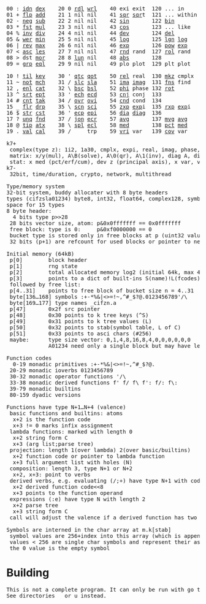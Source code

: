 <pre>00 : <a href="../../blob/master/k.go#L808">idn</a> <a href="../../blob/master/k.go#L480">dex</a>    20 0 <a href="../../blob/master/k.go#L3822">rdl</a> <a href="../../blob/master/k.go#L3826">wrl</a>    40 exi exit  120 ... in       60 <a href="../../blob/master/k.go#L4786">prm</a>   140
01 + <a href="../../blob/master/k.go#L809">flp</a> <a href="../../blob/master/k.go#L2223">add</a>    21 1 nil nil    41 <a href="../../blob/master/k.go#L2053">sqr</a> <a href="../../blob/master/k.go#L2053">sqr</a>t  121 ... within   61       141
02 - <a href="../../blob/master/k.go#L848">neg</a> <a href="../../blob/master/k.go#L2224">sub</a>    22 2 nil nil    42 <a href="../../blob/master/k.go#L2056">sin</a>       122 <a href="../../blob/master/k.go#L4071">bin</a>          62       142
03 * <a href="../../blob/master/k.go#L851">fst</a> <a href="../../blob/master/k.go#L2225">mul</a>    23 3 nil nil    43 <a href="../../blob/master/k.go#L2059">cos</a>       123 ... like     63       143
04 % <a href="../../blob/master/k.go#L889">inv</a> <a href="../../blob/master/k.go#L2226">div</a>    24 4 nil nil    44 <a href="../../blob/master/k.go#L5358">dev</a>       124 <a href="../../blob/master/k.go#L4753">del</a>          64       144
05 & <a href="../../blob/master/k.go#L892">wer</a> <a href="../../blob/master/k.go#L2227">min</a>    25 5 nil nil    45 <a href="../../blob/master/k.go#L2070">log</a>       125 <a href="../../blob/master/k.go#L2232">lgn</a> <a href="../../blob/master/k.go#L2070">log</a>      65       145
06 | <a href="../../blob/master/k.go#L918">rev</a> <a href="../../blob/master/k.go#L2228">max</a>    26 6 nil nil    46 <a href="../../blob/master/k.go#L2073">exp</a>       126 <a href="../../blob/master/k.go#L2235">pow</a> <a href="../../blob/master/k.go#L2073">exp</a>      66       146
07 < <a href="../../blob/master/k.go#L949">asc</a> <a href="../../blob/master/k.go#L2229">les</a>    27 7 nil nil    47 <a href="../../blob/master/k.go#L4878">rnd</a> rand  127 <a href="../../blob/master/k.go#L4823">rol</a> rand     67       147
08 > dst <a href="../../blob/master/k.go#L2230">mor</a>    28 8 <a href="../../blob/master/k.go#L3832">lun</a> nil    48 <a href="../../blob/master/k.go#L2062">abs</a>       128              68       148
09 = <a href="../../blob/master/k.go#L992">grp</a> <a href="../../blob/master/k.go#L2231">eql</a>    29 9 nil nil    49 plo plot  129 plt plot     69       149
                                                                          
10 ! <a href="../../blob/master/k.go#L1025">til</a> <a href="../../blob/master/k.go#L2276">key</a>    30 ' <a href="../../blob/master/k.go#L3370">qtc</a> <a href="../../blob/master/k.go#L3367">qot</a>    50 <a href="../../blob/master/k.go#L2076">rel</a> real  130 <a href="../../blob/master/k.go#L5281">mkz</a> cmplx    70       150
11 ~ <a href="../../blob/master/k.go#L1119">not</a> <a href="../../blob/master/k.go#L2310">mch</a>    31 / <a href="../../blob/master/k.go#L3371">slc</a> <a href="../../blob/master/k.go#L3368">sla</a>    51 <a href="../../blob/master/k.go#L2077">ima</a> <a href="../../blob/master/k.go#L2077">ima</a>g  131 <a href="../../blob/master/k.go#L2873">fns</a> find     71       151
12 , <a href="../../blob/master/k.go#L1141">enl</a> <a href="../../blob/master/k.go#L2353">cat</a>    32 \ <a href="../../blob/master/k.go#L3372">bsc</a> <a href="../../blob/master/k.go#L3369">bsl</a>    52 <a href="../../blob/master/k.go#L2078">phi</a> phase 132 <a href="../../blob/master/k.go#L2597">rot</a>          72       152
13 ^ <a href="../../blob/master/k.go#L1166">srt</a> <a href="../../blob/master/k.go#L2490">ept</a>    33 ' <a href="../../blob/master/k.go#L3379">ech</a> <a href="../../blob/master/k.go#L3405">ecd</a>    53 <a href="../../blob/master/k.go#L2106">cnj</a> conj  133              73       153
14 # <a href="../../blob/master/k.go#L1167">cnt</a> <a href="../../blob/master/k.go#L2517">tak</a>    34 / <a href="../../blob/master/k.go#L3530">ovr</a> <a href="../../blob/master/k.go#L3672">ovi</a>    54 <a href="../../blob/master/k.go#L5115">cnd</a> cond  134              74       154
15 _ <a href="../../blob/master/k.go#L1175">flr</a> <a href="../../blob/master/k.go#L2598">drp</a>    35 \ <a href="../../blob/master/k.go#L3591">scn</a> <a href="../../blob/master/k.go#L3705">sci</a>    55 <a href="../../blob/master/k.go#L2164">zxp</a> <a href="../../blob/master/k.go#L2073">exp</a>i  135 <a href="../../blob/master/k.go#L2127">rxp</a> <a href="../../blob/master/k.go#L2073">exp</a>i     75       155
16 $ <a href="../../blob/master/k.go#L1200">str</a> <a href="../../blob/master/k.go#L2719">cst</a>    36 ' <a href="../../blob/master/k.go#L3425">ecp</a> <a href="../../blob/master/k.go#L3482">epi</a>    56 <a href="../../blob/master/k.go#L1094">dia</a> <a href="../../blob/master/k.go#L1094">dia</a>g  136              76       156
17 ? <a href="../../blob/master/k.go#L1290">unq</a> <a href="../../blob/master/k.go#L2825">fnd</a>    37 / <a href="../../blob/master/k.go#L3965">jon</a> <a href="../../blob/master/k.go#L3502">ecr</a>    57 <a href="../../blob/master/k.go#L5453">avg</a>       137 <a href="../../blob/master/k.go#L5484">mvg</a> <a href="../../blob/master/k.go#L5453">avg</a>      77       157
18 @ <a href="../../blob/master/k.go#L1323">tip</a> <a href="../../blob/master/k.go#L2905">atx</a>    38 \ <a href="../../blob/master/k.go#L3932">spl</a> <a href="../../blob/master/k.go#L3516">ecl</a>    58 <a href="../../blob/master/k.go#L5589">med</a>       138 <a href="../../blob/master/k.go#L5601">pct</a> <a href="../../blob/master/k.go#L5589">med</a>      78       158
19 . <a href="../../blob/master/k.go#L1334">val</a> <a href="../../blob/master/k.go#L3221">cal</a>    39 /     trp    59 <a href="../../blob/master/k.go#L5384">vri</a> var   139 <a href="../../blob/master/k.go#L5405">cov</a> var      79       15

k7+
 complex(type z): 1i2, 1a30, cmplx, expi, real, imag, phase, conj, rand 3i(binormal)
 matrix: x/y(mul), A\B(solve), A\0(qr), A\1(inv), diag A, diag v, norm, cond
 stat: x med (pct/erf/cum), dev z (principal axis), x var, var z (cov), x avg (cum/win/exp)
k7-
 32bit, time/duration, crypto, network, multithread
 
Type/memory system
32-bit system, buddy allocater with 8 byte headers
types (cifzsla01234) byte8, int32, float64, complex128, symbol64, list32, dict64, funcs
space for 15 types
8 byte header:
  4 bits type p>>28
 28 bits vector size, atom: p&0x0fffffff == 0x0fffffff
 free block: type is 0:     p&0xf0000000 == 0
 bucket type is stored only in free blocks at p (uint32 value)
 32 bits (p+1) are refcount for used blocks or pointer to next free

Initial memory (64kB)
 p[0]        block header
 p[1]        rng state
 p[2]        total allocated memory log2 (initial 64k, max 4G) uint32
 p[3]        points to a dict of built-ins S(name)!L(fcodes)
 followed by free list:
 p[4..31]    points to free block of bucket size n = 4..31
 byte[136…168] symbols :+-*%&|<>=!~,^#_$?@.0123456789'/\
 byte[169…177] type names _cifzn.a
 p[47]       0x2f src pointer
 p[48]       0x30 points to k tree keys (^S)
 p[49]       0x31 points to k tree values (L)
 p[50]       0x32 points to stab(symbol table, L of C)
 p[51]       0x33 points to asci chars (#256)
 maybe:      type size vector: 0,1,4,8,16,8,4,0,0,0,0,0,0
             A01234 need only a single block but may have length>0

Function codes
  0-19 monadic primitives :+-*%&|<>=!~,^#_$?@.
 20-29 monadic ioverbs 0123456789
 30-32 monadic operator functions '/\
 33-38 monadic derived functions f' f/ f\ f': f/: f\:
 39-79 monadic builtins
 80-159 dyadic versions

Functions have type N+1…N+4 (valence)
 basic functions and builtins: atoms
  x+2 is the function code
  x+3 != 0 marks infix assignment
 lambda functions: marked with length 0
  x+2 string form C
  x+3 (arg list;parse tree)
 projection: length 1(over lambda) 2(over basic/builtins)
  x+2 function code or pointer to lambda function
  x+3 full argument list with holes (N)
 composition: length 3, type N+1 or N+2
  x+2, x+3: point to verbs
 derived verbs, e.g. evaluating (/;+) have type N+1 with code > 256
  x+2 derived function code<<8
  x+3 points to the function operand
 expressions (:e) have type N with length 2
  x+2 parse tree
  x+3 string form C
 call will adjust the valence if a derived function has two arguments
 
Symbols are interned in the char array at m.k[stab]
 symbol values are 256+index into this array (which is append only)
 values < 256 are single char symbols and represent their ascii value
 the 0 value is the empty symbol
</pre>

# Building
<pre>
This is not a complete program. It can only be run with go test.
See directories _ or u instead.
</pre>
